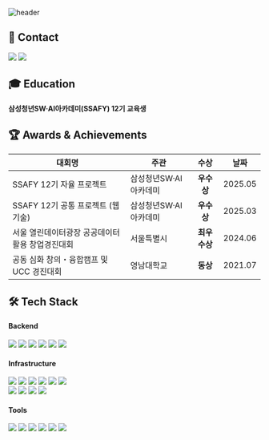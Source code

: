 ![header](https://capsule-render.vercel.app/api?type=waving&color=auto&height=280&text=hello%20ssuzyn!&descAlign=20)

## 📮 Contact
<p align="left">
  <a href="https://velog.io/@ssuzyn/series" target="_blank"><img src="https://img.shields.io/badge/Velog-20C997?style=for-the-badge&logo=Velog&logoColor=white"/></a>
  <a href="https://ssuzyn.tistory.com/" target="_blank"><img src="https://img.shields.io/badge/Tistory-000000?style=for-the-badge&logo=Tistory&logoColor=white"/></a>
</p>

## 🎓 Education
**삼성청년SW·AI아카데미(SSAFY) 12기 교육생**

## 🏆 Awards & Achievements

| 대회명 | 주관 | 수상 | 날짜 |
|--------|------|:------:|------|
| SSAFY 12기 자율 프로젝트 | 삼성청년SW·AI아카데미 | **우수상** | 2025.05 |
| SSAFY 12기 공통 프로젝트 (웹기술) | 삼성청년SW·AI아카데미 | **우수상** | 2025.03 |
| 서울 열린데이터광장 공공데이터 활용 창업경진대회 | 서울특별시 | **최우수상** | 2024.06 |
| 공동 심화 창의・융합캠프 및 UCC 경진대회 | 영남대학교 | **동상** | 2021.07 |

## 🛠 Tech Stack

#### Backend
<div align="left">
  <img src="https://img.shields.io/badge/Spring Boot-6DB33F?style=flat&logo=springboot&logoColor=white"/>
  <img src="https://img.shields.io/badge/JPA-59666C?style=flat&logo=hibernate&logoColor=white"/>
  <img src="https://img.shields.io/badge/MyBatis-000000?style=flat&logoColor=white"/>
  <img src="https://img.shields.io/badge/Flask-000000?style=flat&logo=flask&logoColor=white"/>
  <img src="https://img.shields.io/badge/MySQL-4479A1?style=flat&logo=mysql&logoColor=white"/>
  <img src="https://img.shields.io/badge/Redis-DC382D?style=flat&logo=redis&logoColor=white"/>
</div>

#### Infrastructure

<div align="left">
  <img src="https://img.shields.io/badge/AWS-232F3E?style=flat&logo=amazon-aws&logoColor=white"/>
  <img src="https://img.shields.io/badge/EC2-FF9900?style=flat&logo=amazon-ec2&logoColor=white"/>
  <img src="https://img.shields.io/badge/S3-569A31?style=flat&logo=amazon-s3&logoColor=white"/>
  <img src="https://img.shields.io/badge/RDS-527FFF?style=flat&logo=amazon-rds&logoColor=white"/>
  <img src="https://img.shields.io/badge/CloudFront-232F3E?style=flat&logo=amazon-cloudfront&logoColor=white"/>
  <img src="https://img.shields.io/badge/CodeDeploy-232F3E?style=flat&logo=amazon-aws&logoColor=white"/>
</div>
<div align="left">
  <img src="https://img.shields.io/badge/GitHub Actions-2088FF?style=flat&logo=github-actions&logoColor=white"/>
  <img src="https://img.shields.io/badge/Jenkins-D24939?style=flat&logo=jenkins&logoColor=white"/>
  <img src="https://img.shields.io/badge/Docker-2496ED?style=flat&logo=docker&logoColor=white"/>
  <img src="https://img.shields.io/badge/Nginx-009639?style=flat&logo=nginx&logoColor=white"/>
</div>

#### Tools
<div align="left">
  <img src="https://img.shields.io/badge/Git-F05032?style=flat&logo=git&logoColor=white"/>
  <img src="https://img.shields.io/badge/Jira-0052CC?style=flat&logo=jira&logoColor=white"/>
  <img src="https://img.shields.io/badge/Postman-FF6C37?style=flat&logo=postman&logoColor=white"/>
  <img src="https://img.shields.io/badge/Notion-000000?style=flat&logo=notion&logoColor=white"/>
  <img src="https://img.shields.io/badge/Figma-F24E1E?style=flat&logo=figma&logoColor=white"/>
  <img src="https://img.shields.io/badge/Swagger-85EA2D?style=flat&logo=swagger&logoColor=white"/>
</div>
